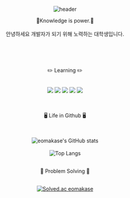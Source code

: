 <div align="center">

![header](https://capsule-render.vercel.app/api?type=waving&color=000000&height=300&section=header&text=EomakaseGithub&fontColor=ffffff&fontSize=70&animation=fadeIn&fontAlignY=45)

 🚀Knowledge is power.🚀
<br/><br/>
 안녕하세요 개발자가 되기 위해 노력하는 대학생입니다.

<br/><br/><br/>

 ✏️ Learning ✏️ 
	

<br/>

	
<div align="center">
	<img src="https://img.shields.io/badge/Python-3776AB?style=for-the-badge&logo=Python&logoColor=white" />
	<img src="https://img.shields.io/badge/Java-FF160B?style=for-the-badge&logo=Java&logoColor=white" />
	<img src="https://img.shields.io/badge/HTML5-E34F26?style=for-the-badge&logo=HTML5&logoColor=white" />
	<img src="https://img.shields.io/badge/JavaScript-F7DF1E?style=for-the-badge&logo=JavaScript&logoColor=white" />
	<img src="https://img.shields.io/badge/Kotlin-7F52FF?style=for-the-badge&logo=Kotlin&logoColor=white" />
</div>
<br/><br/>


 🖥️ Life in Github 🖥️	


<br/>
	
![eomakase's GitHub stats](https://github-readme-stats.vercel.app/api?username=eomakase&show_icons=true&theme=tokyonight)
<br/><br/>
![Top Langs](https://github-readme-stats.vercel.app/api/top-langs/?username=eomakase&layout=compact&theme=tokyonight)

<br/>
 🎱 Problem Solving 🎱	
<br/><br/>
	
[![Solved.ac eomakase](http://mazassumnida.wtf/api/generate_badge?boj=eomakase)](https://solved.ac/eomakase)

</div>
